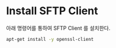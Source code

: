 # Install SFTP Client

아래 명령어를 통하여 SFTP Client 를 설치한다.

```bash
apt-get install -y openssl-client
```

